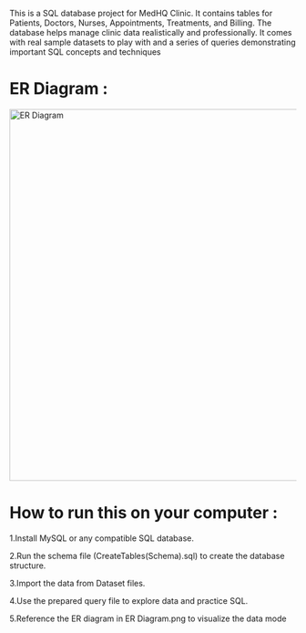 
This is a SQL database project for MedHQ Clinic. It contains tables for Patients, Doctors, Nurses, Appointments, Treatments, and Billing. The database helps manage clinic data realistically and professionally. It comes with real sample datasets to play with and a series of queries demonstrating important SQL concepts and techniques

# ER Diagram :

<img width="842" height="652" alt="ER Diagram" src="https://github.com/user-attachments/assets/f05dc2be-4738-4cc3-88be-dc23ebb0a5a7" />

# How to run this on your computer :

1.Install MySQL or any compatible SQL database.

2.Run the schema file (CreateTables(Schema).sql) to create the database structure.

3.Import the data from Dataset files.

4.Use the prepared query file to explore data and practice SQL.

5.Reference the ER diagram in ER Diagram.png to visualize the data mode
